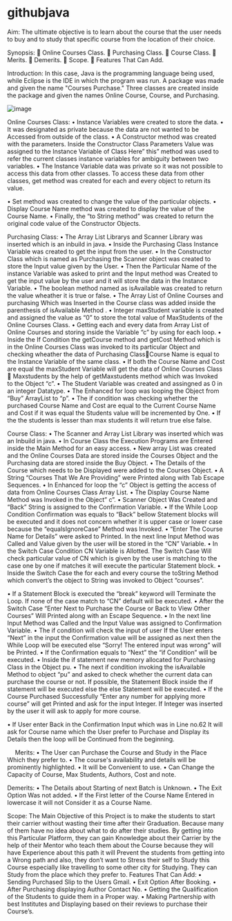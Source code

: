 # githubjava
Aim: 
        The ultimate objective is to learn about the course that the user needs to buy and to study that specific course from the location of their choice.

Synopsis:
	Online Courses Class.
	Purchasing Class.
	Course Class.
	Merits.
	Demerits.
	Scope.
	Features That Can Add.

Introduction:
                In this case, Java is the programming language being used, while Eclipse is the IDE in which the program was run. A package was made and given the name "Courses Purchase." Three classes are created inside the package and given the names Online Course, Course, and Purchasing.




![image](https://github.com/jefnishAntt/githubjava/assets/159998733/2a3efaca-674c-4566-ae9f-1382db6fde86)

Online Courses Class:
•	Instance Variables were created to store the data.
•	It was designated as private because the data are not wanted to be Accessed from outside of the class.
•	A Constructor method was created with the parameters. Inside the Constructor Class Parameters Value was assigned to the Instance Variable of Class Here” this” method was used to refer the current classes instance variables for ambiguity between two variables.
•	The Instance Variable data was private so it was not possible to access this data from other classes. To access these data from other classes, get method was created for each and every object to return its value.
 

•	Set method was created to change the value of the particular objects.
•	Display Course Name method was created to display the value of the Course Name.
•	Finally, the “to String method” was created to return the original code value of the Constructor Objects.

 

Purchasing Class:
•	The Array List Librarys and Scanner Library was inserted which is an inbuild in java.
•	 Inside the Purchasing Class Instance Variable was created to get the input from the user.
•	In the Constructor Class which is named as Purchasing the Scanner object was created to store the Input value given by the User.
•	Then the Particular Name of the instance Variable was asked to print and the Input method was Created to get the input value by the user and it will store the data in the Instance Variable.
•	The boolean method named as isAvailable was created to return the value wheather it is true or false.
•	The Array List of Online Courses and purchasing Which was Inserted in the Course class was added inside the parenthesis of isAvailable Method .
•	Integer maxStudent variable is created and assigned the value as “0” to store the total value of MaxStudents of the Online Courses Class.
•	Getting each and every data from Array List of Online Courses and storing inside the Variable “c” by using for each loop.
•	Inside the If Condition the getCourse method and getCost Method which is in the Online Courses Class was invoked to its particular Object and checking wheather the data of Purchasing ClassCourse Name is equal to the Instance Variable of the same class. 
•	If both the Course Name and Cost are equal the maxStudent Variable will get the data of Online Courses Class  Maxstudents by the help of getMaxstudents method which was Invoked to the Object “c”.
•	The Student Variable was created and assingned as 0 in an integer Datatype.
•	The Enhanced for loop was looping the Object from “Buy” ArrayList to “p”.
•	The if condition was checking whether the purchased Course Name and Cost are equal to the Current Course Name and Cost if it was equal the Students value will be incremented by One.
•	If the the students is lesser than max students it will return true else false.

 



Course Class:
•	The Scanner and Array List Library was inserted which was an Inbuild in java.
•	In Course Class the Execution Programs are Entered inside the Main Method for an easy access.
•	New array List was created and the Online Courses Data are stored inside the Courses Object and the Purchasing data are stored inside the Buy Object.
•	The Details of the Course which needs to be Displayed were added to the Courses Object.
•	A String “Courses That We Are Providing” were Printed along with Tab Escape Sequences.
•	In Enhanced for loop the “c” Object is getting the access of data from Online Courses Class Array List.
•	 The Display Course Name Method was Invoked in the Object” c”.
•	Scanner Object Was Created and “Back” String is assigned to the Confirmation Variable.
•	If the While Loop Condition Confirmation was equals to “Back” bellow Statement blocks will be executed and it does not concern whether it is upper case or lower case because the “equalsIgnoreCase” Method was Invoked.
•	“Enter The Course Name for Details” were asked to Printed. In the next line Input Method was Called and Value given by the user will be stored in the “CN” Variable.
•	In the Switch Case Condition CN Variable is Allotted. The Switch Case Will check particular value of CN which is given by the user is matching to the case one by one if matches it will execute the particular Statement block.
•	Inside the Switch Case the for each and every course the toString Method which convert’s the object to String was invoked to Object “courses”.
 

•	If a Statement Block is executed the “break” keyword will Terminate the Loop. If none of the case match to “CN” default will be executed.
•	After the Switch Case “Enter Next to Purchase the Course or Back to View Other Courses” Will Printed along with an Escape Sequence.
•	In the next line Input Method was Called and the Input Value was assigned to Confirmation Variable.
•	The if condition will check the input of user If the User enters “Next” in the input the Confirmation value will be assigned as next then the While Loop will be executed else “Sorry! The entered input was wrong” will be Printed.
•	If the Confirmation equals to “Next” the “if Condition” will be executed.
•	Inside the if statement new memory allocated for Purchasing Class in the Object pu.
•	The next if condition invoking the isAvailable Method to object “pu” and asked to check whether the current data can purchase the course or not. If possible, the Statement Block inside the if statement will be executed else the else Statement will be executed.
•	 If the Course Purchased Successfully “Enter any number for applying more course” will get Printed and ask for the input Integer. If Integer was inserted by the user it will ask to apply for more course.
 
•	If User enter Back in the Confirmation Input which was in Line no.62 It will ask for Course name which the User prefer to Purchase and Display its Details then the loop will be Continued from the beginning.
 


	
 
Merits:
•	The User can Purchase the Course and Study in the Place Which they prefer to.
•	The course's availability and details will be prominently highlighted.
•	It will be Convenient to use.
•	Can Change the Capacity of Course, Max Students, Authors, Cost and note.

Demerits:
•	The Details about Starting of next Batch is Unknown.
•	The Exit Option Was not added.
•	If the First letter of the Course Name Entered in lowercase it will not Consider it as a Course Name.

Scope:
     The Main Objective of this Project is to make the students to start their carrier without wasting their time after their Graduation. Because many of them have no idea about what to do after their studies. By getting into this Particular Platform, they can gain Knowledge about their Carrier by the help of their Mentor who teach them about the Course because they will have Experience about this path it will Prevent the students from getting into a Wrong path and also, they don’t want to Stress their self to Study this Course especially like travelling to some other city for Studying. They can Study from the place which they prefer to. 
Features That Can Add:
•	Sending Purchased Slip to the Users Gmail.
•	Exit Option After Booking.
•	After Purchasing displaying Author Contact No.
•	Getting the Qualification of the Students to guide them in a Proper way.
•	Making Partnership with best Institutes and Displaying based on their reviews to purchase their Course’s.

